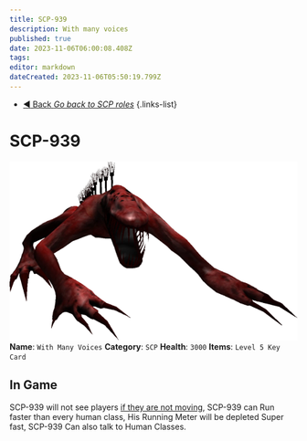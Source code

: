 ```yaml
---
title: SCP-939
description: With many voices
published: true
date: 2023-11-06T06:00:08.408Z
tags: 
editor: markdown
dateCreated: 2023-11-06T05:50:19.799Z
---
```


- [:arrow_backward: Back *Go back to SCP roles*](/en/game/jobs/scps)
{.links-list}
# SCP-939
![spc-939.png](/images/roles/spc-939.png)
**Name**: `With Many Voices`
**Category**: `SCP`
**Health**: `3000`
**Items**: `Level 5 Key Card`
## In Game
SCP-939 will not see players [if they are not moving](/en/game/scps/939), SCP-939 can Run faster than every human class, His Running Meter will be depleted Super fast, SCP-939 Can also talk to Human Classes.
